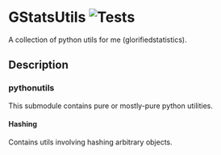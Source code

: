 # GStatsUtils ![Tests](https://github.com/GlorifiedStatistics/gstats-utils/actions/workflows/tests.yml/badge.svg)
A collection of python utils for me (glorifiedstatistics).


## Description

### pythonutils

This submodule contains pure or mostly-pure python utilities.

#### Hashing

Contains utils involving hashing arbitrary objects.
